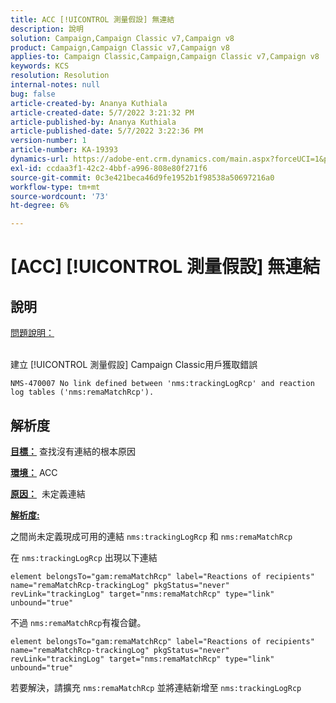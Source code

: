 ```yaml
---
title: ACC [!UICONTROL 測量假設] 無連結
description: 說明
solution: Campaign,Campaign Classic v7,Campaign v8
product: Campaign,Campaign Classic v7,Campaign v8
applies-to: Campaign Classic,Campaign,Campaign Classic v7,Campaign v8
keywords: KCS
resolution: Resolution
internal-notes: null
bug: false
article-created-by: Ananya Kuthiala
article-created-date: 5/7/2022 3:21:32 PM
article-published-by: Ananya Kuthiala
article-published-date: 5/7/2022 3:22:36 PM
version-number: 1
article-number: KA-19393
dynamics-url: https://adobe-ent.crm.dynamics.com/main.aspx?forceUCI=1&pagetype=entityrecord&etn=knowledgearticle&id=8e906e59-19ce-ec11-a7b5-0022480a8e40
exl-id: ccdaa3f1-42c2-4bbf-a996-808e80f271f6
source-git-commit: 0c3e421beca46d9fe1952b1f98538a50697216a0
workflow-type: tm+mt
source-wordcount: '73'
ht-degree: 6%

---
```


# [ACC] [!UICONTROL 測量假設] 無連結

## 說明

<u>問題說明：</u>

<br>建立 [!UICONTROL 測量假設] Campaign Classic用戶獲取錯誤

`NMS-470007 No link defined between 'nms:trackingLogRcp' and reaction log tables ('nms:remaMatchRcp').`

## 解析度


<b><u>目標：</u></b> 查找沒有連結的根本原因

<b><u>環境：</u></b> ACC

<b><u>原因：</u></b>  未定義連結

<b><u>解析度:</u></b>

之間尚未定義現成可用的連結 `nms:trackingLogRcp` 和 `nms:remaMatchRcp`

在 `nms:trackingLogRcp` 出現以下連結

`element belongsTo="gam:remaMatchRcp" label="Reactions of recipients" name="remaMatchRcp-trackingLog" pkgStatus="never" revLink="trackingLog" target="nms:remaMatchRcp" type="link" unbound="true"`

不過 `nms:remaMatchRcp`有複合鍵。

`element belongsTo="gam:remaMatchRcp" label="Reactions of recipients" name="remaMatchRcp-trackingLog" pkgStatus="never" revLink="trackingLog" target="nms:remaMatchRcp" type="link" unbound="true"`

若要解決，請擴充 `nms:remaMatchRcp` 並將連結新增至 `nms:trackingLogRcp`

